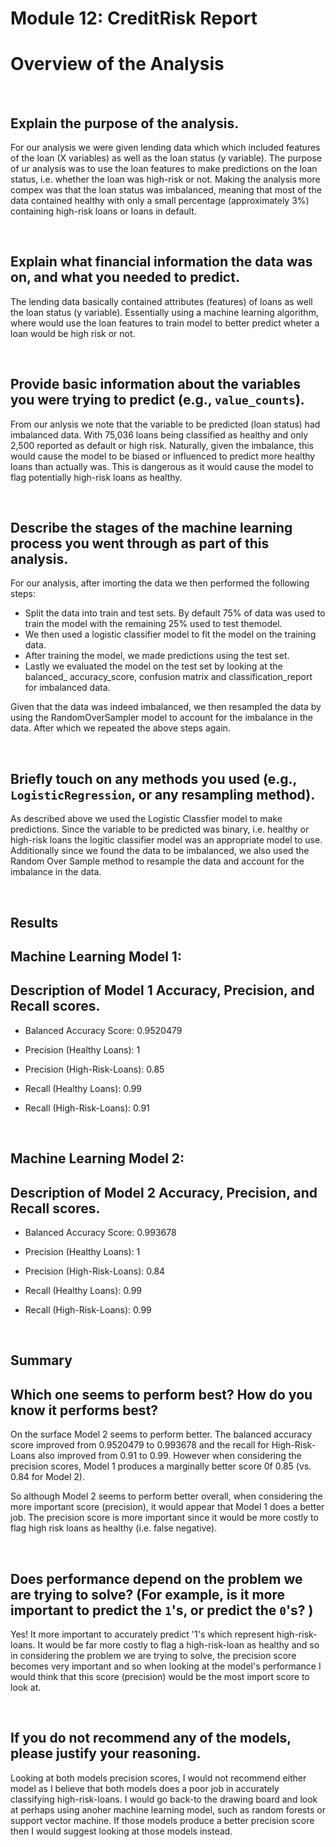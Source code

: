 # Module 12: CreditRisk Report

# Overview of the Analysis

<br>

## Explain the purpose of the analysis.

For our analysis we were given lending data which which included features of the loan (X variables) as well as the loan status (y variable). The purpose of ur analysis was to use the loan features to make predictions on the loan status, i.e. whether the loan was high-risk or not. Making the analysis more compex was that the loan status was imbalanced, meaning that most of the data contained healthy with only a small percentage (approximately 3%) containing high-risk loans or loans in default.

<br>

## Explain what financial information the data was on, and what you needed to predict.

The lending data basically contained attributes (features) of loans as well the loan status (y variable). Essentially using a machine learning algorithm, where would use the loan features to train model to better predict wheter a loan would be high risk or not. 

<br>

## Provide basic information about the variables you were trying to predict (e.g., `value_counts`).

From our anlysis we note that the variable to be predicted (loan status) had imbalanced data. With 75,036 loans being classified as healthy and only 2,500 reported as default or high risk. Naturally, given the imbalance, this would cause the model to be biased or influenced to predict more healthy loans than actually was. This is dangerous as it would cause the model to flag potentially high-risk loans as healthy.

<br>

## Describe the stages of the machine learning process you went through as part of this analysis.

For our analysis, after imorting the data we then performed the following steps:

* Split the data into train and test sets. By default 75% of data was used to train the model with the remaining 25% used to test themodel.
* We then used a logistic classifier model to fit the model on the training data.
* After training the model, we made predictions using the test set.
* Lastly we evaluated the model on the test set by looking at the balanced_ accuracy_score, confusion matrix and classification_report for imbalanced data.

Given that the data was indeed imbalanced, we then resampled the data by using the RandomOverSampler model to account for the imbalance in the data. After which we repeated the above steps again. 

<br>

## Briefly touch on any methods you used (e.g., `LogisticRegression`, or any resampling method).

As described above we used the Logistic Classfier model to make predictions. Since the variable to be predicted was binary, i.e. healthy or high-risk loans the logitic classifier model was an appropriate model to use. Additionally since we found the data to be imbalanced, we also used the Random Over Sample method to resample the data and account for the imbalance in the data.


<br>

## Results

## Machine Learning Model 1:
## Description of Model 1 Accuracy, Precision, and Recall scores.

* Balanced Accuracy Score: 0.9520479

* Precision (Healthy Loans): 1
* Precision (High-Risk-Loans): 0.85 

* Recall (Healthy Loans): 0.99
* Recall (High-Risk-Loans): 0.91

<br>

## Machine Learning Model 2:
## Description of Model 2 Accuracy, Precision, and Recall scores.

* Balanced Accuracy Score: 0.993678

* Precision (Healthy Loans): 1
* Precision (High-Risk-Loans): 0.84

* Recall (Healthy Loans): 0.99
* Recall (High-Risk-Loans): 0.99

<br>

## Summary
## Which one seems to perform best? How do you know it performs best?

On the surface Model 2 seems to perform better. The balanced accuracy score improved from 0.9520479 to 0.993678 and the recall for High-Risk-Loans also improved from 0.91 to 0.99. 
However when considering the precision scores, Model 1 produces a marginally better score 0f 0.85 (vs. 0.84 for Model 2). 

So although Model 2 seems to perform better overall, when considering the more important score (precision), it would appear that Model 1 does a better job. The precision score is more important since it would be more costly to flag high risk loans as healthy (i.e. false negative).

<br>

## Does performance depend on the problem we are trying to solve? (For example, is it more important to predict the `1`'s, or predict the `0`'s? )

Yes! It more important to accurately predict '1's which represent high-risk-loans. It would be far more costly to flag a high-risk-loan as healthy and so in considering the problem we are trying to solve, the precision score becomes very important and so when looking at the model's performance I would think that this score (precision) would be the most import score to look at.

<br>

## If you do not recommend any of the models, please justify your reasoning.

Looking at both models precision scores, I would not recommend either model as I believe that both models does a poor job in accurately classifying high-risk-loans. I would go back-to the drawing board and look at perhaps using anoher machine learning model, such as random forests or support vector machine. If those models produce a better precision score then I would suggest looking at those models instead.